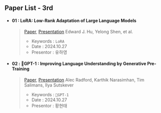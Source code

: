 ## Paper List - 3rd

- #### 01 : LoRA: Low-Rank Adaptation of Large Language Models
  > [Paper](https://arxiv.org/abs/2106.09685), [Presentation]()
  > Edward J. Hu, Yelong Shen, et al.
  >
  > - Keywords : `LoRA`
  > - Date : 2024.10.27
  > - Presentor : 유하영

- #### 02 : GPT-1 : Improving Language Understanding by Generative Pre-Training
  > [Paper](https://www.mikecaptain.com/resources/pdf/GPT-1.pdf), [Presentation](https://github.com/NLP-Study-JAPPU/Basic-Course/blob/main/Presentations/GPT-1_%E1%84%92%E1%85%AA%E1%86%BC%E1%84%92%E1%85%A7%E1%86%AB%E1%84%90%E1%85%A2.pdf)
  > Alec Radford, Karthik Narasimhan, Tim Salimans, Ilya Sutskever
  >
  > - Keywords : `GPT-1`
  > - Date : 2024.10.27
  > - Presentor : 황현태
